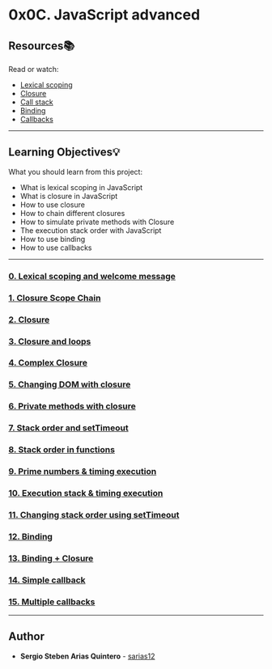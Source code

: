 # 0x0C. JavaScript advanced

## Resources:books:
Read or watch:
* [Lexical scoping](https://intranet.hbtn.io/rltoken/g-zr8tvvc7rW022BJACkmQ)
* [Closure](https://intranet.hbtn.io/rltoken/O1oMScZjNIWydX6nnV_k3Q)
* [Call stack](https://intranet.hbtn.io/rltoken/WsNQ1uR0omWQzaIBBbt14Q)
* [Binding](https://intranet.hbtn.io/rltoken/xJPkQ6H1Ph_GFgSeJzFiOg)
* [Callbacks](https://intranet.hbtn.io/rltoken/h1fiqPqwFzQQHNrGR4olxA)


---
## Learning Objectives:bulb:
What you should learn from this project:


* What is lexical scoping in JavaScript
* What is closure in JavaScript
* How to use closure
* How to chain different closures
* How to simulate private methods with Closure
* The execution stack order with JavaScript
* How to use binding
* How to use callbacks
---


### [0. Lexical scoping and welcome message](./0-welcome.j)

### [1. Closure Scope Chain](./1-nested_functions.js)

### [2. Closure](./2-function_me.js)

### [3. Closure and loops](./3-classrooms.js)

### [4. Complex Closure](./4-math.js)

### [5. Changing DOM with closure](./5-mode.js)

### [6. Private methods with closure](./6-hogwarts.js)

### [7. Stack order and setTimeout](./7-timeout.js)

### [8. Stack order in functions](./8-payments.js)

### [9. Prime numbers & timing execution](./9-prime.js)

### [10. Execution stack & timing execution](./10-prime.js)

### [11. Changing stack order using setTimeout](./11-prime.js)

### [12. Binding](./12-room_area.js)

### [13. Binding + Closure](./13-bind_user.js)

### [14. Simple callback](./14-wikipedia.js)

### [15. Multiple callbacks](./100-stock.js)


---
## Author
* **Sergio Steben Arias Quintero** - [sarias12](https://github.com/sarias12)

